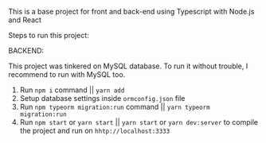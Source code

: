 This is a base project for front and back-end using Typescript with Node.js and React

Steps to run this project:

BACKEND:

This project was tinkered on MySQL database. To run it without trouble, I recommend to run with MySQL too.
1. Run `npm i` command || `yarn add`
2. Setup database settings inside `ormconfig.json` file
3. Run `npm typeorm migration:run` command || `yarn typeorm migration:run`
4. Run `npm start` or `yarn start` || `yarn start` or `yarn dev:server` to compile the project and run on `hhtp://localhost:3333`
